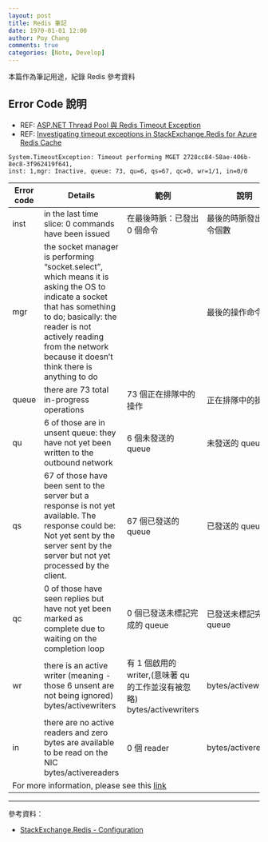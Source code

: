```yaml
---
layout: post
title: Redis 筆記
date: 1970-01-01 12:00
author: Poy Chang
comments: true
categories: [Note, Develop]
---
```

本篇作為筆記用途，紀錄 Redis 參考資料

## Error Code 說明

* REF: [ASP.NET Thread Pool 與 Redis Timeout Exception](https://blog.marsen.me/2016/11/21/aspdotnet_threadpool_and_redis/)
* REF: [Investigating timeout exceptions in StackExchange.Redis for Azure Redis Cache](https://azure.microsoft.com/zh-tw/blog/investigating-timeout-exceptions-in-stackexchange-redis-for-azure-redis-cache/)

```
System.TimeoutException: Timeout performing MGET 2728cc84-58ae-406b-8ec8-3f962419f641,
inst: 1,mgr: Inactive, queue: 73, qu=6, qs=67, qc=0, wr=1/1, in=0/0
```

<table class="table table-striped">
<thead>
  <tr>
    <th>Error code</th>
    <th>Details</th>
    <th>範例</th>
    <th>說明</th>
  </tr>
</thead>
<tbody>
  <tr>
    <td>inst</td>
    <td>in the last time slice: 0 commands have been issued</td>
    <td>在最後時脈：已發出 0 個命令</td>
    <td>最後的時脈發出的命令個數</td>
  </tr>
  <tr>
    <td>mgr</td>
    <td>the socket manager is performing “socket.select”, which means it is asking the OS to indicate a socket that has something to do; basically: the reader is not actively reading from the network because it doesn’t think there is anything to do</td>
    <td></td>
    <td>最後的操作命令</td>
  </tr>
  <tr>
    <td>queue</td>
    <td>there are 73 total in-progress operations</td>
    <td>73 個正在排隊中的操作</td>
    <td>正在排隊中的操作</td>
  </tr>
  <tr>
    <td>qu</td>
    <td>6 of those are in unsent queue: they have not yet been written to the outbound network</td>
    <td>6 個未發送的 queue</td>
    <td>未發送的 queue</td>
  </tr>
  <tr>
    <td>qs</td>
    <td>67 of those have been sent to the server but a response is not yet available. The response could be: Not yet sent by the server sent by the server but not yet processed by the client.</td>
    <td>67 個已發送的 queue</td>
    <td>已發送的 queue</td>
  </tr>
  <tr>
    <td>qc</td>
    <td>0 of those have seen replies but have not yet been marked as complete due to waiting on the completion loop</td>
    <td>0 個已發送未標記完成的 queue</td>
    <td>已發送未標記完成的 queue</td>
  </tr>
  <tr>
    <td>wr</td>
    <td>there is an active writer (meaning - those 6 unsent are not being ignored) bytes/activewriters</td>
    <td>有 1 個啟用的 writer,(意味著 qu 的工作並沒有被忽略) bytes/activewriters</td>
    <td>bytes/activewriters</td>
  </tr>
  <tr>
    <td>in</td>
    <td>there are no active readers and zero bytes are available to be read on the NIC bytes/activereaders</td>
    <td>0 個 reader</td>
    <td>bytes/activereaders</td>
  </tr>
  <tr>
    <td colspan="4">For more information, please see this <a href="https://gist.github.com/JonCole/db0e90bedeb3fc4823c2">link</a></td>
  </tr>
</tbody>
</table>

----------

參考資料：

* [StackExchange.Redis - Configuration](https://stackexchange.github.io/StackExchange.Redis/Configuration.html)
